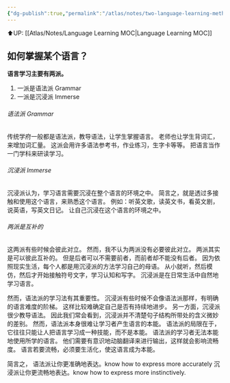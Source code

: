 ```yaml
---
{"dg-publish":true,"permalink":"/atlas/notes/two-language-learning-methods/","tags":["tuition/language"],"noteIcon":""}
---
```


⬆️UP: [[Atlas/Notes/Language Learning MOC\|Language Learning MOC]]
## 如何掌握某个语言？

**语言学习主要有两派。**
1. 一派是语法派 Grammar
2. 一派是沉浸派 Immerse

###### 语法派 Grammar
传统学府一般都是语法派，教导语法，让学生掌握语言。
老师也让学生背词汇，来增加词汇量。
这派会用许多语法参考书，作业练习，生字卡等等。
把语言当作一门学科来研读学习。

###### 沉浸派  Immerse
沉浸派认为，学习语言需要沉浸在整个语言的环境之中。
简言之，就是透过多接触和使用这个语言，来熟悉这个语言。
例如：听英文歌，读英文书，看英文剧，说英语，写英文日记。
让自己沉浸在这个语言的环境之中。

###### 两派是互补的
这两派有些时候会彼此对立。
然而，我不认为两派没有必要彼此对立。
两派其实是可以彼此互补的。
但是后者可以不需要前者，而前者却不能没有后者。
因为依照现实生活，每个人都是用沉浸派的方法学习自己的母语。
从小就听，然后模仿，然后才开始接触符号文字，学习认知和写字。
沉浸派是在日常生活中自然地学习语言。

然而，语法派的学习法有其重要性。
沉浸派有些时候不会像语法派那样，有明确的语言难度的阶梯。
这样比较难确定自己是否有持续地进步。
另一方面，沉浸派很少教导语法。
因此我们常会看到，沉浸派并不清楚句子结构所带处的含义微妙的差别。
然而，语法派本身很难让学习者产生语言的本能。
语法派的局限在于，它往往只能让人把语言学习成一种技能，而不是本能。
语法派的学习者无法本能地使用所学的语言。
他们需要有意识地动脑翻译来进行输出，这样就会影响流畅度。
语言若要流畅，必须要生活化，使这语言成为本能。

简言之，
语法派让你更准确地表达。know how to express more accurately 
沉浸派让你更流畅地表达。know how to express more instinctively. 